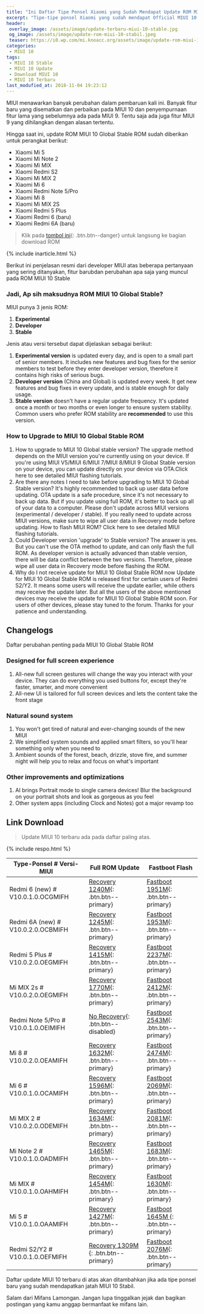 ```yaml
---
title: "Ini Daftar Tipe Ponsel Xiaomi yang Sudah Mendapat Update ROM MIUI 10 Stabil"
excerpt: "Tipe-tipe ponsel Xiaomi yang sudah mendapat Official MIUI 10 ROM [Global/China Stable] beserta link unduhnya"
header:
 overlay_image: /assets/image/update-terbaru-miui-10-stable.jpg
 og_image: /assets/image/update-rom-miui-10-stabil.jpeg
 teaser: https://i0.wp.com/mi.knoacc.org/assets/image/update-rom-miui-10-stabil.jpeg?resize,340,260
categories:
 - MIUI 10
tags:
 - MIUI 10 Stable
 - MIUI 10 Update
 - Download MIUI 10
 - MIUI 10 Terbaru
last_modufied_at: 2018-11-04 19:23:12
---
```

MIUI menawarkan banyak perubahan dalam pembaruan kali ini. Banyak fitur baru yang disematkan dan perbaikan pada MIUI 10 dan penyempurnaan fitur lama yang sebelumnya ada pada MIUI 9. Tentu saja ada juga fitur MIUI 9 yang dihilangkan dengan alasan tertentu.

Hingga saat ini, update ROM MIUI 10 Global Stable ROM sudah diberikan untuk perangkat berikut:

- Xiaomi Mi 5
- Xiaomi Mi Note 2
- Xiaomi Mi MIX
- Xiaomi Redmi S2
- Xiaomi Mi MIX 2
- Xiaomi Mi 6
- Xiaomi Redmi Note 5/Pro
- Xiaomi Mi 8
- Xiaomi Mi MIX 2S
- Xiaomi Redmi 5 Plus
- Xiaomi Redmi 6 (baru)
- Xiaomi Redmi 6A (baru)

> Klik pada [tombol ini](#link-download){: .btn.btn--danger} untuk langsung ke bagian download ROM

{% include inarticle.html %}

Berikut ini penjelasan resmi dari developer MIUI atas beberapa pertanyaan yang sering ditanyakan, fitur barubdan perubahan apa saja yang muncul pada ROM MIUI 10 Stable

### Jadi, Ap sih maksudnya ROM MIUI 10 Global Stable?

MIUI punya 3 jenis ROM:

1. **Experimental**
2. **Developer**
3. **Stable**

Jenis atau versi tersebut dapat dijelaskan sebagai berikut:

1. **Experimental version** is updated every day, and is open to a small part of senior members. It includes new features and bug fixes for the senior members to test before they enter developer version, therefore it contains high risks of serious bugs.
2. **Developer version** (China and Global) is updated every week. It get new features and bug fixes in every update, and is stable enough for daily usage.
3. **Stable version** doesn't have a regular update frequency. It's updated once a month or two months or even longer to ensure system stability. Common users who prefer ROM stability are **recommended** to use this version.

### How to Upgrade to MIUI 10 Global Stable ROM

1. How to upgrade to MIUI 10 Global stable version? The upgrade method depends on the MIUI version you're currently using on your device. If you're using MIUI V5/MIUI 6/MIUI 7/MIUI 8/MIUI 9 Global Stable version on your device, you can update directly on your device via OTA.Click here to see detailed MIUI flashing tutorials.
2. Are there any notes I need to take before upgrading to MIUI 10 Global Stable version? It's highly recommended to back up user data before updating. OTA update is a safe procedure, since it's not necessary to back up data. But if you update using full ROM, it's better to back up all of your data to a computer. Please don't update across MIUI versions (experimental / developer / stable). If you really need to update across MIUI versions, make sure to wipe all user data in Recovery mode before updating. How to flash MIUI ROM? Click here to see detailed MIUI flashing tutorials.
3. Could Developer version 'upgrade' to Stable version? The answer is yes. But you can't use the OTA method to update, and can only flash the full ROM. As developer version is actually advanced than stable version, there will be data conflict between the two versions. Therefore, please wipe all user data in Recovery mode before flashing the ROM.
4. Why do I not receive update for MIUI 10 Global Stable ROM now Update for MIUI 10 Global Stable ROM is released first for certain users of Redmi S2/Y2. It means some users will receive the update earlier, while others may receive the update later. But all the users of the above mentioned devices may receive the update for MIUI 10 Global Stable ROM soon. For users of other devices, please stay tuned to the forum. Thanks for your patience and understanding.

## Changelogs

Daftar perubahan penting pada MIUI 10 Global Stable ROM

### Designed for full screen experience

1. All-new full screen gestures will change the way you interact with your device. They can do everything you used buttons for, except they're faster, smarter, and more convenient
2. All-new UI is tailored for full screen devices and lets the content take the front stage

### Natural sound system

1. You won't get tired of natural and ever-changing sounds of the new MIUI
2. We simplified system sounds and applied smart filters, so you'll hear something only when you need to
3. Ambient sounds of the forest, beach, drizzle, stove fire, and summer night will help you to relax and focus on what's important

### Other improvements and optimizations

1. AI brings Portrait mode to single camera devices! Blur the background on your portrait shots and look as gorgeous as you feel
2. Other system apps (including Clock and Notes) got a major revamp too

## Link Download

> Update MIUI 10 terbaru ada pada daftar paling atas.

{% include respo.html %}

| Type-Ponsel # Versi-MIUI | Full ROM Update | Fastboot Flash |
|------|------|------|
| Redmi 6 (new) # V10.0.1.0.OCGMIFH | [Recovery 1240M](http://bigota.d.miui.com/V10.0.1.0.OCGMIFH/miui_HM6Global_V10.0.1.0.OCGMIFH_fd06fbb541_8.1.zip){: .btn.btn--primary} | [Fastboot 1951M](http://bigota.d.miui.com/V10.0.1.0.OCGMIFH/cereus_global_images_V10.0.1.0.OCGMIFH_20180919.0000.00_8.1_global_794ccbbe18.tgz){: .btn.btn--primary} |
| Redmi 6A (new) # V10.0.2.0.OCBMIFH | [Recovery 1245M](zip){: .btn.btn--primary} | [Fastboot 1953M](http://bigota.d.miui.com/V10.0.2.0.OCBMIFH/miui_HM6AGlobal_V10.0.2.0.OCBMIFH_f3505ab8ee_8.1.zip){: .btn.btn--primary} |
| Redmi 5 Plus # V10.0.2.0.OEGMIFH | [Recovery 1415M](http://bigota.d.miui.com/V10.0.2.0.OEGMIFH/miui_HM5PlusGlobal_V10.0.2.0.OEGMIFH_dc9f1b974c_8.1.zip){: .btn.btn--primary} | [Fastboot 2237M](http://bigota.d.miui.com/V10.0.2.0.OEGMIFH/vince_global_images_V10.0.2.0.OEGMIFH_20180914.0000.00_8.1_global_018f1e352d.tgz){: .btn.btn--primary} |
| Mi MIX 2s # V10.0.2.0.OEGMIFH | [Recovery 1770M](http://bigota.d.miui.com/V10.0.2.0.ODGMIFH/miui_MIMIX2SGlobal_V10.0.2.0.ODGMIFH_ddc8dcd78e_8.0.zip){: .btn.btn--primary} | [Fastboot 2412M](http://bigota.d.miui.com/V10.0.2.0.OEGMIFH/vince_global_images_V10.0.2.0.OEGMIFH_20180914.0000.00_8.1_global_018f1e352d.tgz){: .btn.btn--primary} |
| Redmi Note 5/Pro # V10.0.1.0.OEIMIFH | [No Recovery](#){: .btn.btn--disabled} | [Fastboot 2543M](http://bigota.d.miui.com/V10.0.1.0.OEIMIFH/whyred_global_images_V10.0.1.0.OEIMIFH_20180910.0000.00_8.1_global_ef9a6f693b.tgz){: .btn.btn--primary} |
| Mi 8 # V10.0.2.0.OEAMIFH |[Recovery 1632M](http://bigota.d.miui.com/V10.0.2.0.OEAMIFH/miui_MI8Global_V10.0.2.0.OEAMIFH_f1b5f34c66_8.1.zip){: .btn.btn--primary} | [Fastboot 2474M](http://bigota.d.miui.com/V10.0.2.0.OEAMIFH/dipper_global_images_V10.0.2.0.OEAMIFH_20180912.0000.00_8.1_global_7d6e5e4b45.tgz){: .btn.btn--primary} |
| Mi 6 # V10.0.1.0.OCAMIFH | [Recovery 1596M](http://bigota.d.miui.com/V10.0.1.0.OCAMIFH/miui_MI6Global_V10.0.1.0.OCAMIFH_1f4296c44e_8.0.zip){: .btn.btn--primary} | [Fastboot 2069M](http://bigota.d.miui.com/V10.0.1.0.OCAMIFH/sagit_global_images_V10.0.1.0.OCAMIFH_20180905.0000.00_8.0_global_7ce4be65b4.tgz){: .btn.btn--primary} |
| Mi MIX 2 # V10.0.2.0.ODEMIFH | [Recovery 1634M](http://bigota.d.miui.com/V10.0.2.0.ODEMIFH/miui_MIMIX2Global_V10.0.2.0.ODEMIFH_4766e733e7_8.0.zip){: .btn.btn--primary} | [Fastboot 2081M](http://bigota.d.miui.com/V10.0.2.0.ODEMIFH/chiron_global_images_V10.0.2.0.ODEMIFH_20180906.0000.00_8.0_global_bcc80dae29.tgz){: .btn.btn--primary} |
| Mi Note 2 # V10.0.1.0.OADMIFH | [Recovery 1465M](http://bigota.d.miui.com/V10.0.1.0.OADMIFH/miui_MINote2Global_V10.0.1.0.OADMIFH_436a66f6b3_8.0.zip){: .btn.btn--primary} | [Fastboot  1683M](http://bigota.d.miui.com/V10.0.1.0.OADMIFH/scorpio_global_images_V10.0.1.0.OADMIFH_20180831.0000.00_8.0_global_cb0bc7a6a5.tgz){: .btn.btn--primary} |
| Mi MIX # V10.0.1.0.OAHMIFH | [Recovery 1454M](http://bigota.d.miui.com/V10.0.1.0.OAHMIFH/miui_MIMIXGlobal_V10.0.1.0.OAHMIFH_9bf07533e3_8.0.zip){: .btn.btn--primary} | [Fastboot 1630M](http://bigota.d.miui.com/V10.0.1.0.OAHMIFH/lithium_global_images_V10.0.1.0.OAHMIFH_20180831.0000.00_8.0_global_6af721a86e.tgz){: .btn.btn--primary} |
| Mi 5 # V10.0.1.0.OAAMIFH | [Recovery 1427M](http://bigota.d.miui.com/V10.0.1.0.OAAMIFH/miui_MI5Global_V10.0.1.0.OAAMIFH_5d78eeb0ae_8.0.zip){: .btn.btn--primary} | [Fastboot 1645M ](http://bigota.d.miui.com/V10.0.1.0.OAAMIFH/gemini_global_images_V10.0.1.0.OAAMIFH_20180831.0000.00_8.0_global_4288bc1f30.tgz){: .btn.btn--primary} |
| Redmi S2/Y2 # V10.0.1.0.OEFMIFH | [Recovery 1309M ](http://bigota.d.miui.com/V10.0.1.0.OEFMIFH/miui_HMS2Global_V10.0.1.0.OEFMIFH_34f6fa6afb_8.1.zip){: .btn.btn--primary} | [Fastboot 2076M](http://bigota.d.miui.com/V10.0.1.0.OEFMIFH/ysl_global_images_V10.0.1.0.OEFMIFH_20180829.0000.00_8.1_global_fb185a4220.tgz){: .btn.btn--primary} |

Daftar update MIUI 10 terbaru di atas akan ditambahkan jika ada tipe ponsel baru yang sudah mendapatkan jatah MIUI 10 Stabil.

Salam dari Mifans Lamongan. Jangan lupa tinggalkan jejak dan bagikan postingan yang kamu anggap bermanfaat ke mifans lain.
